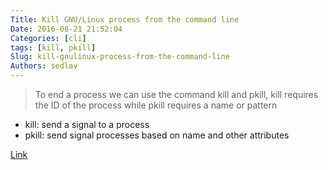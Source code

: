 ```yaml
---
Title: Kill GNU/Linux process from the command line
Date: 2016-08-21 21:52:04
Categories: [cli]
tags: [kill, pkill]
Slug: kill-gnulinux-process-from-the-command-line
Authors: sedlav
---
```


> To end a process we can use the command kill and pkill, kill requires the ID of the process while pkill requires a name or pattern

* kill: send a signal to a process
* pkill: send signal processes based on name and other attributes

[Link](http://www.librebyte.net/en/gnulinux/terminar-proceso-gnulinux-desde-la-linea-comandos-2/)
